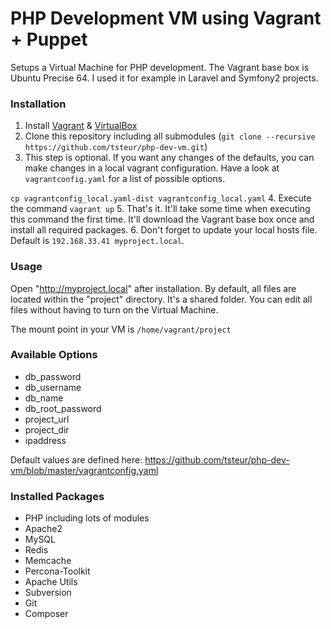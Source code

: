 PHP Development VM using Vagrant + Puppet
=========================================

Setups a Virtual Machine for PHP development. The Vagrant base box is Ubuntu Precise 64. I used it for example in Laravel and Symfony2 projects.

### Installation
 1. Install [Vagrant](http://www.vagrantup.com) & [VirtualBox](https://www.virtualbox.org)
 2. Clone this repository including all submodules (`git clone --recursive https://github.com/tsteur/php-dev-vm.git`)
 3. This step is optional. If you want any changes of the defaults, you can make changes in a local vagrant configuration. Have a look at `vagrantconfig.yaml` for a list of possible options.

 `cp vagrantconfig_local.yaml-dist vagrantconfig_local.yaml`
 4. Execute the command `vagrant up`
 5. That's it. It'll take some time when executing this command the first time. It'll download the Vagrant base box once and install all required packages.
 6. Don't forget to update your local hosts file. Default is `192.168.33.41 myproject.local`.

### Usage

Open "http://myproject.local" after installation. By default, all files are located within the "project" directory. It's a shared folder. You can edit all files without having to turn on the Virtual Machine. 

The mount point in your VM is `/home/vagrant/project`

### Available Options

 * db_password
 * db_username
 * db_name
 * db_root_password
 * project_url
 * project_dir
 * ipaddress

Default values are defined here: https://github.com/tsteur/php-dev-vm/blob/master/vagrantconfig.yaml

### Installed Packages
 * PHP including lots of modules
 * Apache2
 * MySQL
 * Redis
 * Memcache
 * Percona-Toolkit
 * Apache Utils
 * Subversion
 * Git
 * Composer


